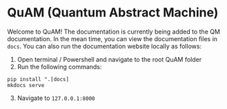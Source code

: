 # QuAM (Quantum Abstract Machine)

Welcome to QuAM! 
The documentation is currently being added to the QM documentation. In the mean time, 
you can view the documentation files in `docs`. 
You can also run the documentation website locally as follows:
1. Open terminal / Powershell and navigate to the root QuAM folder
2. Run the following commands:
```
pip install ".[docs]
mkdocs serve
```
3. Navigate to `127.0.0.1:8000`